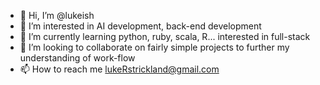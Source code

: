 - 👋 Hi, I’m @lukeish
- 👀 I’m interested in AI development, back-end development   
- 🌱 I’m currently learning python, ruby, scala, R... interested in full-stack 
- 💞️ I’m looking to collaborate on fairly simple projects to further my understanding of work-flow
- 📫 How to reach me lukeRstrickland@gmail.com

<!---
lukeish/lukeish is a ✨ special ✨ repository because its `README.md` (this file) appears on your GitHub profile.
You can click the Preview link to take a look at your changes.
--->
